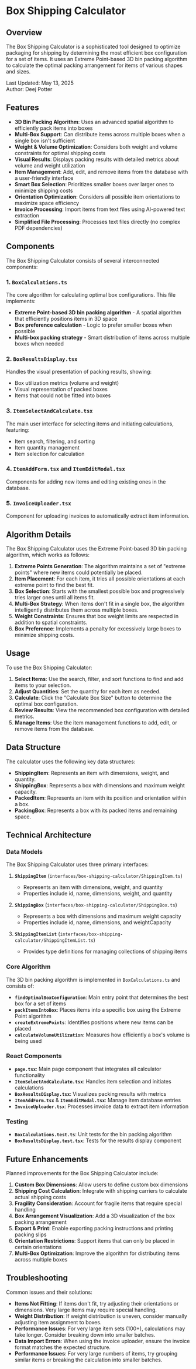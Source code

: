 # Box Shipping Calculator

## Overview

The Box Shipping Calculator is a sophisticated tool designed to optimize packaging for shipping by determining the most efficient box configuration for a set of items. It uses an Extreme Point-based 3D bin packing algorithm to calculate the optimal packing arrangement for items of various shapes and sizes.

Last Updated: May 13, 2025  
Author: Deej Potter

## Features

- **3D Bin Packing Algorithm**: Uses an advanced spatial algorithm to efficiently pack items into boxes
- **Multi-Box Support**: Can distribute items across multiple boxes when a single box isn't sufficient
- **Weight & Volume Optimization**: Considers both weight and volume constraints for optimal shipping costs
- **Visual Results**: Displays packing results with detailed metrics about volume and weight utilization
- **Item Management**: Add, edit, and remove items from the database with a user-friendly interface
- **Smart Box Selection**: Prioritizes smaller boxes over larger ones to minimize shipping costs
- **Orientation Optimization**: Considers all possible item orientations to maximize space efficiency
- **Invoice Processing**: Import items from text files using AI-powered text extraction
- **Simplified File Processing**: Processes text files directly (no complex PDF dependencies)

## Components

The Box Shipping Calculator consists of several interconnected components:

### 1. `BoxCalculations.ts`

The core algorithm for calculating optimal box configurations. This file implements:

- **Extreme Point-based 3D bin packing algorithm** - A spatial algorithm that efficiently positions items in 3D space
- **Box preference calculation** - Logic to prefer smaller boxes when possible
- **Multi-box packing strategy** - Smart distribution of items across multiple boxes when needed

### 2. `BoxResultsDisplay.tsx`

Handles the visual presentation of packing results, showing:

- Box utilization metrics (volume and weight)
- Visual representation of packed boxes
- Items that could not be fitted into boxes

### 3. `ItemSelectAndCalculate.tsx`

The main user interface for selecting items and initiating calculations, featuring:

- Item search, filtering, and sorting
- Item quantity management
- Item selection for calculation

### 4. `ItemAddForm.tsx` and `ItemEditModal.tsx`

Components for adding new items and editing existing ones in the database.

### 5. `InvoiceUploader.tsx`

Component for uploading invoices to automatically extract item information.

## Algorithm Details

The Box Shipping Calculator uses the Extreme Point-based 3D bin packing algorithm, which works as follows:

1. **Extreme Points Generation**: The algorithm maintains a set of "extreme points" where new items could potentially be placed.
2. **Item Placement**: For each item, it tries all possible orientations at each extreme point to find the best fit.
3. **Box Selection**: Starts with the smallest possible box and progressively tries larger ones until all items fit.
4. **Multi-Box Strategy**: When items don't fit in a single box, the algorithm intelligently distributes them across multiple boxes.
5. **Weight Constraints**: Ensures that box weight limits are respected in addition to spatial constraints.
6. **Box Preference**: Implements a penalty for excessively large boxes to minimize shipping costs.

## Usage

To use the Box Shipping Calculator:

1. **Select Items**: Use the search, filter, and sort functions to find and add items to your selection.
2. **Adjust Quantities**: Set the quantity for each item as needed.
3. **Calculate**: Click the "Calculate Box Size" button to determine the optimal box configuration.
4. **Review Results**: View the recommended box configuration with detailed metrics.
5. **Manage Items**: Use the item management functions to add, edit, or remove items from the database.

## Data Structure

The calculator uses the following key data structures:

- **ShippingItem**: Represents an item with dimensions, weight, and quantity.
- **ShippingBox**: Represents a box with dimensions and maximum weight capacity.
- **PackedItem**: Represents an item with its position and orientation within a box.
- **PackingBox**: Represents a box with its packed items and remaining space.

## Technical Architecture

### Data Models

The Box Shipping Calculator uses three primary interfaces:

1. **`ShippingItem`** (`interfaces/box-shipping-calculator/ShippingItem.ts`)
   - Represents an item with dimensions, weight, and quantity
   - Properties include id, name, dimensions, weight, and quantity

2. **`ShippingBox`** (`interfaces/box-shipping-calculator/ShippingBox.ts`)
   - Represents a box with dimensions and maximum weight capacity
   - Properties include id, name, dimensions, and weightCapacity

3. **`ShippingItemList`** (`interfaces/box-shipping-calculator/ShippingItemList.ts`)
   - Provides type definitions for managing collections of shipping items

### Core Algorithm

The 3D bin packing algorithm is implemented in `BoxCalculations.ts` and consists of:

- **`findOptimalBoxConfiguration`**: Main entry point that determines the best box for a set of items
- **`packItemsIntoBox`**: Places items into a specific box using the Extreme Point algorithm
- **`createExtremePoints`**: Identifies positions where new items can be placed
- **`calculateVolumeUtilization`**: Measures how efficiently a box's volume is being used

### React Components

- **`page.tsx`**: Main page component that integrates all calculator functionality
- **`ItemSelectAndCalculate.tsx`**: Handles item selection and initiates calculations
- **`BoxResultsDisplay.tsx`**: Visualizes packing results with metrics
- **`ItemAddForm.tsx`** & **`ItemEditModal.tsx`**: Manage item database entries
- **`InvoiceUploader.tsx`**: Processes invoice data to extract item information

### Testing

- **`BoxCalculations.test.ts`**: Unit tests for the bin packing algorithm
- **`BoxResultsDisplay.test.tsx`**: Tests for the results display component

## Future Enhancements

Planned improvements for the Box Shipping Calculator include:

1. **Custom Box Dimensions**: Allow users to define custom box dimensions
2. **Shipping Cost Calculation**: Integrate with shipping carriers to calculate actual shipping costs
3. **Fragility Consideration**: Account for fragile items that require special handling
4. **Box Arrangement Visualization**: Add a 3D visualization of the box packing arrangement
5. **Export & Print**: Enable exporting packing instructions and printing packing slips
6. **Orientation Restrictions**: Support items that can only be placed in certain orientations
7. **Multi-Box Optimization**: Improve the algorithm for distributing items across multiple boxes

## Troubleshooting

Common issues and their solutions:

- **Items Not Fitting**: If items don't fit, try adjusting their orientations or dimensions. Very large items may require special handling.
- **Weight Distribution**: If weight distribution is uneven, consider manually adjusting item assignment to boxes.
- **Performance Issues**: For very large item sets (100+), calculations may take longer. Consider breaking down into smaller batches.
- **Data Import Errors**: When using the invoice uploader, ensure the invoice format matches the expected structure.
- **Performance Issues**: For very large numbers of items, try grouping similar items or breaking the calculation into smaller batches.
